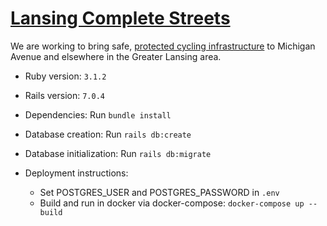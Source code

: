 # [Lansing Complete Streets](https://www.lansingcompletestreets.org/)

We are working to bring safe, [protected cycling infrastructure](http://www.protectedintersection.com/) to Michigan Avenue and elsewhere in the Greater Lansing area.

* Ruby version: `3.1.2`

* Rails version: `7.0.4`

* Dependencies: Run `bundle install`

* Database creation: Run `rails db:create`

* Database initialization: Run `rails db:migrate`

* Deployment instructions: 
  * Set POSTGRES_USER and POSTGRES_PASSWORD in `.env`
  * Build and run in docker via docker-compose: `docker-compose up --build`

